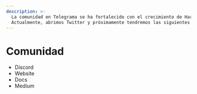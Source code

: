```yaml
---
description: >-
  La comunidad en Telegrama se ha fortalecido con el crecimiento de Harmony.
  Actualmente, abrimos Twitter y próximamente tendremos las siguientes redes:
---
```


# Comunidad

* Discord
* Website
* Docs
* Medium
